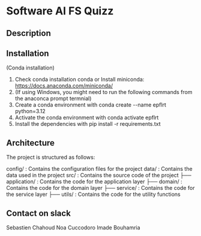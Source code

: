 # Software AI FS Quizz

## Description


## Installation

(Conda installation)

1. Check conda installation conda or Install miniconda: https://docs.anaconda.com/miniconda/
2. (If using Windows, you might need to run the following commands from the anaconca prompt termnial)
3. Create a conda environment with conda create --name epflrt python=3.12
4. Activate the conda environment with conda activate epflrt
5. Install the dependencies with pip install -r requirements.txt


## Architecture

The project is structured as follows:

config/ : Contains the configuration files for the project
data/ : Contains the data used in the project
src/ : Contains the source code of the project
    ├── application/ : Contains the code for the application layer
    ├── domain/ : Contains the code for the domain layer
    ├── service/ : Contains the code for the service layer
    ├── utils/ : Contains the code for the utility functions
## Contact on slack 
Sebastien Chahoud 
Noa Cuccodoro 
Imade Bouhamria 
